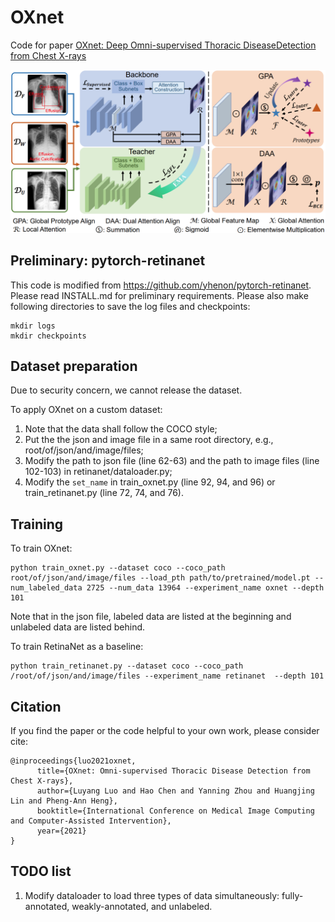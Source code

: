 # OXnet
Code for paper [OXnet: Deep Omni-supervised Thoracic DiseaseDetection from Chest X-rays](https://arxiv.org/abs/2104.03218)

![oxnet](https://github.com/LLYXC/LLYXC.github.io/blob/master/indexpics/miccai21_oxnet.png)

## Preliminary: pytorch-retinanet
This code is modified from https://github.com/yhenon/pytorch-retinanet.
Please read INSTALL.md for preliminary requirements.
Please also make following directories to save the log files and checkpoints:
```
mkdir logs
mkdir checkpoints
```

## Dataset preparation
Due to security concern, we cannot release the dataset. 

To apply OXnet on a custom dataset: 
1. Note that the data shall follow the COCO style;
2. Put the the json and image file in a same root directory, e.g., root/of/json/and/image/files;
3. Modify the path to json file (line 62-63) and the path to image files (line 102-103) in retinanet/dataloader.py;
4. Modify the ```set_name``` in train_oxnet.py (line 92, 94, and 96) or train_retinanet.py (line 72, 74, and 76).

## Training
To train OXnet:
```
python train_oxnet.py --dataset coco --coco_path root/of/json/and/image/files --load_pth path/to/pretrained/model.pt --num_labeled_data 2725 --num_data 13964 --experiment_name oxnet --depth 101
```
Note that in the json file, labeled data are listed at the beginning and unlabeled data are listed behind.

To train RetinaNet as a baseline:
```
python train_retinanet.py --dataset coco --coco_path /root/of/json/and/image/files --experiment_name retinanet  --depth 101
```

## Citation
If you find the paper or the code helpful to your own work, please consider cite:
```
@inproceedings{luo2021oxnet,
      title={OXnet: Omni-supervised Thoracic Disease Detection from Chest X-rays}, 
      author={Luyang Luo and Hao Chen and Yanning Zhou and Huangjing Lin and Pheng-Ann Heng},
      booktitle={International Conference on Medical Image Computing and Computer-Assisted Intervention},
      year={2021}
}
```

## TODO list
1. Modify dataloader to load three types of data simultaneously: fully-annotated, weakly-annotated, and unlabeled.

